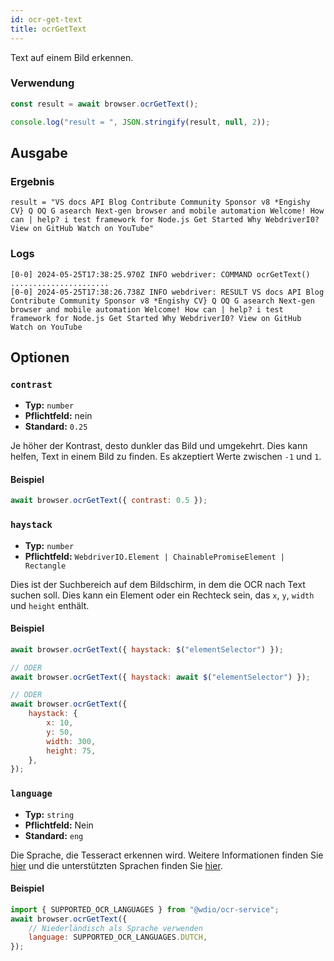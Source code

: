 ```yaml
---
id: ocr-get-text
title: ocrGetText
---
```


Text auf einem Bild erkennen.

### Verwendung

```js
const result = await browser.ocrGetText();

console.log("result = ", JSON.stringify(result, null, 2));
```

## Ausgabe

### Ergebnis

```logs
result = "VS docs API Blog Contribute Community Sponsor v8 *Engishy CV} Q OQ G asearch Next-gen browser and mobile automation Welcome! How can | help? i test framework for Node.js Get Started Why WebdriverI0? View on GitHub Watch on YouTube"
```

### Logs

```log
[0-0] 2024-05-25T17:38:25.970Z INFO webdriver: COMMAND ocrGetText()
......................
[0-0] 2024-05-25T17:38:26.738Z INFO webdriver: RESULT VS docs API Blog Contribute Community Sponsor v8 *Engishy CV} Q OQ G asearch Next-gen browser and mobile automation Welcome! How can | help? i test framework for Node.js Get Started Why WebdriverI0? View on GitHub Watch on YouTube
```

## Optionen

### `contrast`

-   **Typ:** `number`
-   **Pflichtfeld:** nein
-   **Standard:** `0.25`

Je höher der Kontrast, desto dunkler das Bild und umgekehrt. Dies kann helfen, Text in einem Bild zu finden. Es akzeptiert Werte zwischen `-1` und `1`.

#### Beispiel

```js
await browser.ocrGetText({ contrast: 0.5 });
```

### `haystack`

-   **Typ:** `number`
-   **Pflichtfeld:** `WebdriverIO.Element | ChainablePromiseElement | Rectangle`

Dies ist der Suchbereich auf dem Bildschirm, in dem die OCR nach Text suchen soll. Dies kann ein Element oder ein Rechteck sein, das `x`, `y`, `width` und `height` enthält.

#### Beispiel

```js
await browser.ocrGetText({ haystack: $("elementSelector") });

// ODER
await browser.ocrGetText({ haystack: await $("elementSelector") });

// ODER
await browser.ocrGetText({
    haystack: {
        x: 10,
        y: 50,
        width: 300,
        height: 75,
    },
});
```

### `language`

-   **Typ:** `string`
-   **Pflichtfeld:** Nein
-   **Standard:** `eng`

Die Sprache, die Tesseract erkennen wird. Weitere Informationen finden Sie [hier](https://tesseract-ocr.github.io/tessdoc/Data-Files-in-different-versions) und die unterstützten Sprachen finden Sie [hier](https://github.com/webdriverio/visual-testing/blob/main/packages/ocr-service/src/utils/constants.ts).

#### Beispiel

```js
import { SUPPORTED_OCR_LANGUAGES } from "@wdio/ocr-service";
await browser.ocrGetText({
    // Niederländisch als Sprache verwenden
    language: SUPPORTED_OCR_LANGUAGES.DUTCH,
});
```